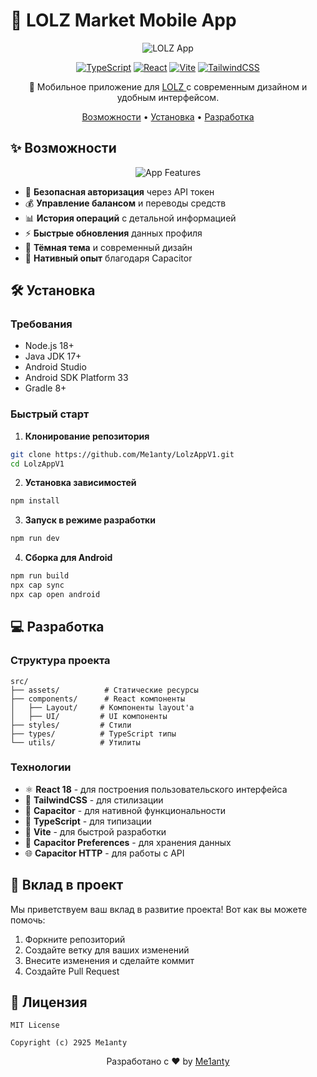 # 🚀 LOLZ Market Mobile App

<div align="center">

![LOLZ App](https://img.shields.io/badge/LOLZ-Market-2BAD72?style=for-the-badge&logo=android&logoColor=white)

[![TypeScript](https://img.shields.io/badge/TypeScript-007ACC?style=for-the-badge&logo=typescript&logoColor=white)](https://www.typescriptlang.org/)
[![React](https://img.shields.io/badge/React-20232A?style=for-the-badge&logo=react&logoColor=61DAFB)](https://reactjs.org/)
[![Vite](https://img.shields.io/badge/Vite-646CFF?style=for-the-badge&logo=vite&logoColor=white)](https://vitejs.dev/)
[![TailwindCSS](https://img.shields.io/badge/Tailwind_CSS-38B2AC?style=for-the-badge&logo=tailwind-css&logoColor=white)](https://tailwindcss.com/)

🌟 Мобильное приложение для [LOLZ ](https://lolz.live) с современным дизайном и удобным интерфейсом.

[Возможности](#-возможности) •
[Установка](#-установка) •
[Разработка](#-разработка)

</div>

## ✨ Возможности

<div align="center">
<img src="/api/placeholder/800/400" alt="App Features" />
</div>

- 🔐 **Безопасная авторизация** через API токен
- 💰 **Управление балансом** и переводы средств
- 📊 **История операций** с детальной информацией
- ⚡ **Быстрые обновления** данных профиля
- 🌙 **Тёмная тема** и современный дизайн
- 📱 **Нативный опыт** благодаря Capacitor

## 🛠 Установка

### Требования

- Node.js 18+
- Java JDK 17+
- Android Studio
- Android SDK Platform 33
- Gradle 8+

### Быстрый старт

1. **Клонирование репозитория**
```bash
git clone https://github.com/Me1anty/LolzAppV1.git
cd LolzAppV1
```

2. **Установка зависимостей**
```bash
npm install
```

3. **Запуск в режиме разработки**
```bash
npm run dev
```

4. **Сборка для Android**
```bash
npm run build
npx cap sync
npx cap open android
```


## 💻 Разработка

### Структура проекта

```
src/
├── assets/          # Статические ресурсы
├── components/      # React компоненты
│   ├── Layout/     # Компоненты layout'а
│   ├── UI/         # UI компоненты
├── styles/         # Стили
├── types/          # TypeScript типы
└── utils/          # Утилиты
```

### Технологии

- ⚛️ **React 18** - для построения пользовательского интерфейса
- 🎨 **TailwindCSS** - для стилизации
- 📱 **Capacitor** - для нативной функциональности
- 🔷 **TypeScript** - для типизации
- 🚀 **Vite** - для быстрой разработки
- 🔑 **Capacitor Preferences** - для хранения данных
- 🌐 **Capacitor HTTP** - для работы с API

## 🤝 Вклад в проект

Мы приветствуем ваш вклад в развитие проекта! Вот как вы можете помочь:

1. Форкните репозиторий
2. Создайте ветку для ваших изменений
3. Внесите изменения и сделайте коммит
4. Создайте Pull Request

## 📄 Лицензия

```
MIT License

Copyright (c) 2925 Me1anty
```


<div align="center">

Разработано с ❤️ by [Me1anty](https://github.com/Me1anty)


